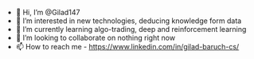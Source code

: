 - 👋 Hi, I’m @Gilad147
- 👀 I’m interested in new technologies, deducing knowledge form data 
- 🌱 I’m currently learning algo-trading, deep and reinforcement learning 
- 💞️ I’m looking to collaborate on nothing right now
- 📫 How to reach me - https://www.linkedin.com/in/gilad-baruch-cs/
<!---
Gilad147/Gilad147 is a ✨ special ✨ repository because its `README.md` (this file) appears on your GitHub profile.
You can click the Preview link to take a look at your changes.
--->
